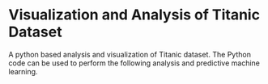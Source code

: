 # Visualization and Analysis of Titanic Dataset

A python based analysis and visualization of Titanic dataset. The Python code can be used to perform the following analysis and predictive machine learning.

# 


